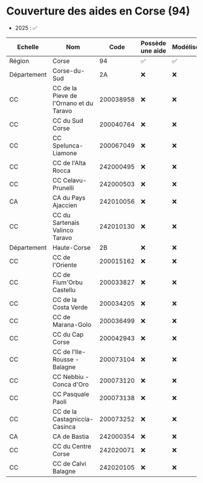 # Couverture des aides en Corse (94)

- 2025 : ✅

| Echelle     | Nom                                     | Code      | Possède une aide | Modélisée | Relue |
| ----------- | --------------------------------------- | --------- | ---------------- | --------- | ----- |
| Région      | Corse                                   | 94        | ✅               | ✅        | ✅    |
| Département | Corse-du-Sud                            | 2A        | ❌               | ❌        | ✅    |
| CC          | CC de la Pieve de l'Ornano et du Taravo | 200038958 | ❌               | ❌        | ✅    |
| CC          | CC du Sud Corse                         | 200040764 | ❌               | ❌        | ✅    |
| CC          | CC Spelunca-Liamone                     | 200067049 | ❌               | ❌        | ✅    |
| CC          | CC de l'Alta Rocca                      | 242000495 | ❌               | ❌        | ✅    |
| CC          | CC Celavu-Prunelli                      | 242000503 | ❌               | ❌        | ✅    |
| CA          | CA du Pays Ajaccien                     | 242010056 | ❌               | ❌        | ✅    |
| CC          | CC du Sartenais Valinco Taravo          | 242010130 | ❌               | ❌        | ✅    |
| Département | Haute-Corse                             | 2B        | ❌               | ❌        | ✅    |
| CC          | CC de l'Oriente                         | 200015162 | ❌               | ❌        | ✅    |
| CC          | CC de Fium'Orbu Castellu                | 200033827 | ❌               | ❌        | ✅    |
| CC          | CC de la Costa Verde                    | 200034205 | ❌               | ❌        | ✅    |
| CC          | CC de Marana-Golo                       | 200036499 | ❌               | ❌        | ✅    |
| CC          | CC du Cap Corse                         | 200042943 | ❌               | ❌        | ✅    |
| CC          | CC de l'Ile-Rousse - Balagne            | 200073104 | ❌               | ❌        | ✅    |
| CC          | CC Nebbiu - Conca d'Oro                 | 200073120 | ❌               | ❌        | ✅    |
| CC          | CC Pasquale Paoli                       | 200073138 | ❌               | ❌        | ✅    |
| CC          | CC de la Castagniccia-Casinca           | 200073252 | ❌               | ❌        | ✅    |
| CA          | CA de Bastia                            | 242000354 | ❌               | ❌        | ✅    |
| CC          | CC du Centre Corse                      | 242020071 | ❌               | ❌        | ✅    |
| CC          | CC de Calvi Balagne                     | 242020105 | ❌               | ❌        | ✅    |
